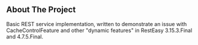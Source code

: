 ## About The Project

Basic REST service implementation, written to demonstrate an issue
with CacheControlFeature and other "dynamic features" in RestEasy 3.15.3.Final and 4.7.5.Final.
